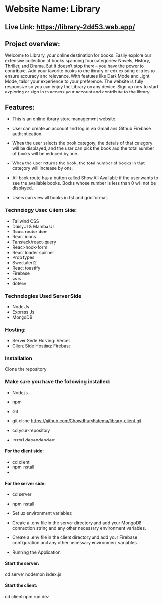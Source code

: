 # Website Name: Library 

## Live Link: https://library-2dd53.web.app/

## Project overview: 
Welcome to Library, your online destination for books. Easily explore our extensive collection of books spanning four categories: Novels, History, Thriller, and Drama. But it doesn't stop there – you have the power to contribute. Add your favorite books to the library or edit existing entries to ensure accuracy and relevance. With features like Dark Mode and Light Mode, tailor your experience to your preference. The website is fully responsive so you can enjoy the Library on any device. Sign up now to start exploring or sign in to access your account and contribute to the library.

## Features:

- This is an online library store management website.
  
- User can create an account and log in via Gmail and Github Firebase authentication.
  
- When the user selects the book category, the details of that category will be displayed, and the user can pick the book and the total number of books will be reduced by one.

- When the user returns the book, the total number of books in that category will increase by one.
   
- All book route has a button called Show All Available if the user wants to see the available books. Books whose number is less than 0 will not be displayed.
  
- Users can view all books in list and grid format.


 ### Technology Used Client Side:
- Tailwind CSS
- DaisyUI & Mamba UI
- React router dom
- React icons
- Tanstack/react-query
- React-hook-form
- React loader spinner
- Prop types
- Sweetalert2
- React toastify
- Firebase
- cors
- dotenv

### Technologies Used Server Side
- Node Js
- Express Js
- MongoDB

### Hosting: 
- Server Sede Hosting: Vercel
- Client Side Hosting: Firebase

### Installation
Clone the repository:

### Make sure you have the following installed:
- Node.js
- npm
- Git

- git clone https://github.com/ChowdhuryFatema/library-client.git
- cd your-repository
- Install dependencies:

#### For the client side:
- cd client
- npm install
- 
#### For the server side:
- cd server
- npm install
- Set up environment variables:

- Create a .env file in the server directory and add your MongoDB connection string and any other necessary environment variables.
- Create a .env file in the client directory and add your Firebase configuration and any other necessary environment variables.
- Running the Application

#### Start the server:
cd server
nodemon index.js

#### Start the client:
cd client
npm run dev









